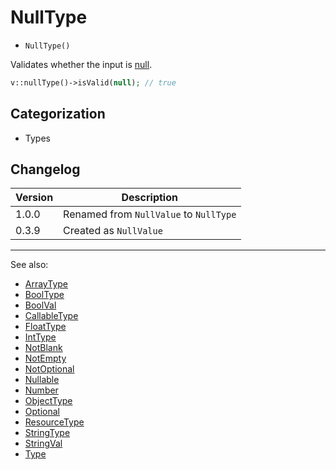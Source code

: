 # NullType

- `NullType()`

Validates whether the input is [null](http://php.net/types.null).

```php
v::nullType()->isValid(null); // true
```

## Categorization

- Types

## Changelog

Version | Description
--------|-------------
  1.0.0 | Renamed from `NullValue` to `NullType`
  0.3.9 | Created as `NullValue`

***
See also:

- [ArrayType](ArrayType.md)
- [BoolType](BoolType.md)
- [BoolVal](BoolVal.md)
- [CallableType](CallableType.md)
- [FloatType](FloatType.md)
- [IntType](IntType.md)
- [NotBlank](NotBlank.md)
- [NotEmpty](NotEmpty.md)
- [NotOptional](NotOptional.md)
- [Nullable](Nullable.md)
- [Number](Number.md)
- [ObjectType](ObjectType.md)
- [Optional](Optional.md)
- [ResourceType](ResourceType.md)
- [StringType](StringType.md)
- [StringVal](StringVal.md)
- [Type](Type.md)
